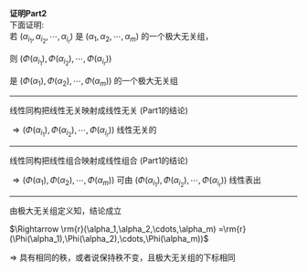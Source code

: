 **证明Part2**    
下面证明:    
若 $(\alpha_{i_1},\alpha_{i_2},\cdots,\alpha_{i_r})$ 是 $(\alpha_1,\alpha_2,\cdots,\alpha_m)$ 的一个极大无关组，    
    
则 $(\Phi(\alpha_{i_1}),\Phi(\alpha_{i_2}),\cdots,\Phi(\alpha_{i_r}))$     
    
是 $(\Phi(\alpha_1),\Phi(\alpha_2),\cdots,\Phi(\alpha_m))$ 的一个极大无关组    
    
---    
    
线性同构把线性无关映射成线性无关 (Part1的结论)    
    
 $\Rightarrow    
(\Phi(\alpha_{i_1}),\Phi(\alpha_{i_2}),\cdots,\Phi(\alpha_{i_r}))$ 线性无关的    
    
---    
    
线性同构把线性组合映射成线性组合 (Part1的结论)    
    
 $\Rightarrow    
(\Phi(\alpha_1),\Phi(\alpha_2),\cdots,\Phi(\alpha_m))$ 可由 $(\Phi(\alpha_{i_1}),\Phi(\alpha_{i_2}),\cdots,\Phi(\alpha_{i_r}))$ 线性表出    
    
---    
    
由极大无关组定义知，结论成立    
    
 $\Rightarrow \rm{r}(\alpha_1,\alpha_2,\cdots,\alpha_m)    
=\rm{r}(\Phi(\alpha_1),\Phi(\alpha_2),\cdots,\Phi(\alpha_m))$     
    
 $\Rightarrow$ 具有相同的秩，或者说保持秩不变，且极大无关组的下标相同    
